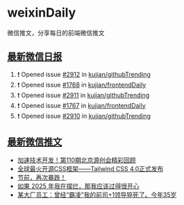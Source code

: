 # weixinDaily
微信推文，分享每日的前端微信推文

## [最新微信日报](https://github.com/kujian/weixinDaily/issues)

<!--START_SECTION:activity-->
1. ❗ Opened issue [#2912](https://github.com/kujian/githubTrending/issues/2912) in [kujian/githubTrending](https://github.com/kujian/githubTrending)
2. ❗ Opened issue [#1768](https://github.com/kujian/frontendDaily/issues/1768) in [kujian/frontendDaily](https://github.com/kujian/frontendDaily)
3. ❗ Opened issue [#2911](https://github.com/kujian/githubTrending/issues/2911) in [kujian/githubTrending](https://github.com/kujian/githubTrending)
4. ❗ Opened issue [#1767](https://github.com/kujian/frontendDaily/issues/1767) in [kujian/frontendDaily](https://github.com/kujian/frontendDaily)
5. ❗ Opened issue [#2910](https://github.com/kujian/githubTrending/issues/2910) in [kujian/githubTrending](https://github.com/kujian/githubTrending)
<!--END_SECTION:activity-->


## [最新微信推文](https://weixin.qdkfweb.cn/)

<!-- BLOG-POST-LIST:START -->
- [加速技术开发！第110期北京源创会精彩回顾](https://weixin.qdkfweb.cn/62647.html)
- [全球最火开源CSS框架——Tailwind CSS 4.0正式发布](https://weixin.qdkfweb.cn/62646.html)
- [节前，再次暴跌！](https://weixin.qdkfweb.cn/62635.html)
- [如果 2025 年我在摆烂，那我应该过得很开心](https://weixin.qdkfweb.cn/62621.html)
- [某大厂员工：曾经“霸凌”我的前司+1领导猝死了。今年35岁](https://weixin.qdkfweb.cn/62633.html)
<!-- BLOG-POST-LIST:END -->